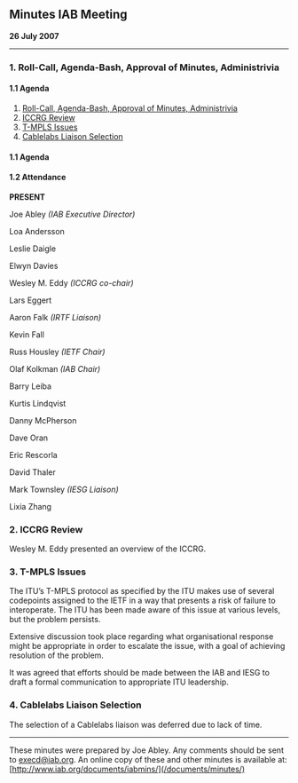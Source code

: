 
Minutes 
IAB Meeting
--------------------


**26 July 2007**




---


### 1. Roll-Call, Agenda-Bash, Approval of Minutes, Administrivia


#### 1.1 Agenda


1. [Roll-Call, Agenda-Bash, Approval of Minutes, Administrivia](#1)
2. [ICCRG Review](#2)
3. [T-MPLS Issues](#3)
4. [Cablelabs Liaison Selection](#4)


#### 1.1 Agenda


#### 1.2 Attendance


**PRESENT**  

Joe Abley *(IAB Executive Director)*  

Loa Andersson  

Leslie Daigle  

Elwyn Davies  

Wesley M. Eddy *(ICCRG co-chair)*  

Lars Eggert  

Aaron Falk *(IRTF Liaison)*  

Kevin Fall  

Russ Housley *(IETF Chair)*  

Olaf Kolkman *(IAB Chair)*  

Barry Leiba  

Kurtis Lindqvist  

Danny McPherson  

Dave Oran  

Eric Rescorla  

David Thaler  

Mark Townsley *(IESG Liaison)*  

Lixia Zhang


### 2. ICCRG Review


Wesley M. Eddy presented an overview of the ICCRG.


### 3. T-MPLS Issues


The ITU’s T-MPLS protocol as specified by the ITU makes use of several codepoints assigned to the IETF in a way that presents a risk of failure to interoperate. The ITU has been made aware of this issue at various levels, but the problem persists.


Extensive discussion took place regarding what organisational response might be appropriate in order to escalate the issue, with a goal of achieving resolution of the problem.


It was agreed that efforts should be made between the IAB and IESG to draft a formal communication to appropriate ITU leadership.


### 4. Cablelabs Liaison Selection


The selection of a Cablelabs liaison was deferred due to lack of time.




---


These minutes were prepared by Joe Abley. Any comments should be sent to [execd@iab.org](mailto:execd@iab.org). An online copy of these and other minutes is available at: [http://www.iab.org/documents/iabmins/](/documents/minutes/)


